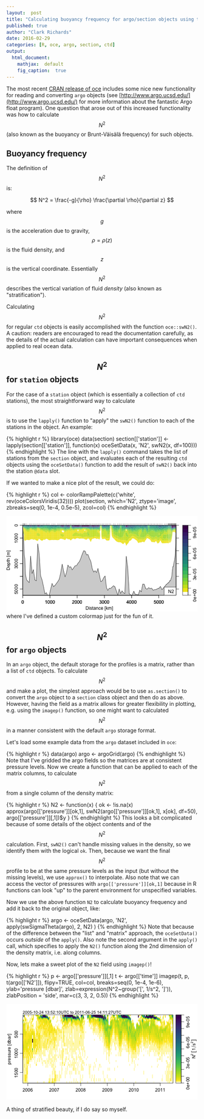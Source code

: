 ```yaml
---
layout:  post
title: "Calculating buoyancy frequency for argo/section objects using the apply() family"
published: true
author: "Clark Richards"
date: 2016-02-29
categories: [R, oce, argo, section, ctd]
output:
  html_document:
    mathjax:  default
    fig_caption:  true
---
```


The most recent [CRAN release of oce](https://cran.r-project.org/web/packages/oce/) includes some nice new functionality for reading and converting `argo` objects (see [http://www.argo.ucsd.edu/](http://www.argo.ucsd.edu/) for more information about the fantastic Argo float program). One question that arose out of this increased functionality was how to calculate $$ N^2 $$ (also known as the buoyancy or Brunt-Väisälä frequency) for such objects.

## Buoyancy frequency

The definition of $$ N^2 $$ is:

$$ N^2 = \frac{-g}{\rho} \frac{\partial \rho}{\partial z} $$

where $$ g $$ is the acceleration due to gravity, $$ \rho = \rho(z) $$ is the fluid density, and $$ z $$ is the vertical coordinate. Essentially $$ N^2 $$ describes the vertical variation of fluid *density* (also known as "stratification"). 

Calculating $$ N^2 $$ for regular `ctd` objects is easily accomplished with the function `oce::swN2()`. A caution: readers are encouraged to read the documentation carefully, as the details of the actual calculation can have important consequences when applied to real ocean data.

## $$ N^2 $$ for `station` objects

For the case of a `station` object (which is essentially a collection of `ctd` stations), the most straightforward way to calculate $$ N^2 $$ is to use the `lapply()` function to "apply" the `swN2()` function to each of the stations in the object. An example:


{% highlight r %}
library(oce)
data(section)
section[['station']] <- lapply(section[['station']],
                               function(x) oceSetData(x, 'N2', swN2(x, df=100)))
{% endhighlight %}
The line with the `lapply()` command takes the list of stations from the `section` object, and evaluates each of the resulting `ctd` objects using the `oceSetData()` function to add the result of `swN2()` back into the station `@data` slot.


If we wanted to make a nice plot of the result, we could do:

{% highlight r %}
col <- colorRampPalette(c('white', rev(oceColorsViridis(32))))
plot(section, which='N2', ztype='image', zbreaks=seq(0, 1e-4, 0.5e-5), zcol=col)
{% endhighlight %}

![plot of chunk stationplot](/figure/source/2016-02-29-calculating-N2-for-argo-section-objects/stationplot-1.png) 
where I've defined a custom colormap just for the fun of it. 

## $$ N^2 $$ for `argo` objects

In an `argo` object, the default storage for the profiles is a matrix, rather than a list of `ctd` objects. To calculate $$ N^2 $$ and make a plot, the simplest approach would be to use `as.section()` to convert the `argo` object to a `section` class object and then do as above. However, having the field as a matrix allows for greater flexibility in plotting, e.g. using the `imagep()` function, so one might want to calculated $$ N^2 $$ in a manner consistent with the default `argo` storage format.

Let's load some example data from the `argo` dataset included in `oce`:

{% highlight r %}
data(argo)
argo <- argoGrid(argo)
{% endhighlight %}
Note that I've gridded the argo fields so the matrices are at consistent pressure levels. Now we create a function that can be applied to each of the matrix columns, to calculate $$ N^2 $$ from a single column of the density matrix:

{% highlight r %}
N2 <- function(x) {
    ok <- !is.na(x)
    approx(argo[['pressure']][ok,1],
           swN2(argo[['pressure']][ok,1], x[ok], df=50),
           argo[['pressure']][,1])$y
}
{% endhighlight %}
This looks a bit complicated because of some details of the object contents and of the $$ N^2 $$ calculation. First, `swN2()` can't handle missing values in the density, so we identify them with the logical `ok`. Then, because we want the final $$ N^2 $$ profile to be at the same pressure levels as the input (but without the missing levels), we use `approx()` to interpolate. Also note that we can access the vector of pressures with `argo[['pressure']][ok,1]` because in R functions can look "up" to the parent environment for unspecified variables.

Now we use the above function `N2` to calculate buoyancy frequency and add it back to the original object, like:

{% highlight r %}
argo <- oceSetData(argo, 'N2', apply(swSigmaTheta(argo), 2, N2) )
{% endhighlight %}
Note that because of the difference between the "list" and "matrix" approach, the `oceSetData()` occurs *outside* of the `apply()`. Also note the second argument in the `apply()` call, which specifies to apply the `N2()` function along the 2nd dimension of the density matrix, i.e. along columns.

Now, lets make a sweet plot of the `N2` field using `imagep()`!

{% highlight r %}
p <- argo[['pressure']][,1]
t <- argo[['time']]
imagep(t, p, t(argo[['N2']]), flipy=TRUE, col=col, breaks=seq(0, 1e-4, 1e-6),
       ylab='pressure [dbar]',
       zlab=expression(N^2~group('[', 1/s^2, ']')), zlabPosition = 'side',
       mar=c(3, 3, 2, 0.5))
{% endhighlight %}

![plot of chunk argoplot](/figure/source/2016-02-29-calculating-N2-for-argo-section-objects/argoplot-1.png) 

A thing of stratified beauty, if I do say so myself.
